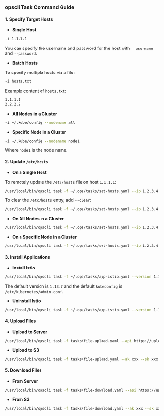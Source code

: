 ### opscli Task Command Guide

#### 1. **Specify Target Hosts**

- **Single Host**

```bash
-i 1.1.1.1
```

You can specify the username and password for the host with `--username` and `--password`.

- **Batch Hosts**

To specify multiple hosts via a file:

```bash
-i hosts.txt
```

Example content of `hosts.txt`:

```bash
1.1.1.1
2.2.2.2
```

- **All Nodes in a Cluster**

```bash
-i ~/.kube/config --nodename all
```

- **Specific Node in a Cluster**

```bash
-i ~/.kube/config --nodename node1
```

Where `node1` is the node name.

#### 2. **Update `/etc/hosts`**

- **On a Single Host**

To remotely update the `/etc/hosts` file on host `1.1.1.1`:

```bash
/usr/local/bin/opscli task -f ~/.ops/tasks/set-hosts.yaml --ip 1.2.3.4 --domain test.com --i 1.1.1.1 --port 2222 --username root
```

To clear the `/etc/hosts` entry, add `--clear`:

```bash
/usr/local/bin/opscli task -f ~/.ops/tasks/set-hosts.yaml --ip 1.2.3.4 --domain test.com --i 1.1.1.1 --clear
```

- **On All Nodes in a Cluster**

```bash
/usr/local/bin/opscli task -f ~/.ops/tasks/set-hosts.yaml --ip 1.2.3.4 --domain test.com --i ~/.kube/config --nodename all
```

- **On a Specific Node in a Cluster**

```bash
/usr/local/bin/opscli task -f ~/.ops/tasks/set-hosts.yaml --ip 1.2.3.4 --domain test.com --i ~/.kube/config --nodename node1
```

#### 3. **Install Applications**

- **Install Istio**

```bash
/usr/local/bin/opscli task -f ~/.ops/tasks/app-istio.yaml --version 1.13.7 --kubeconfig /etc/kubernetes/admin.conf
```

The default version is `1.13.7` and the default `kubeconfig` is `/etc/kubernetes/admin.conf`.

- **Uninstall Istio**

```bash
/usr/local/bin/opscli task -f ~/.ops/tasks/app-istio.yaml --version 1.13.7 --kubeconfig /etc/kubernetes/admin.conf --action delete
```

#### 4. **Upload Files**

- **Upload to Server**

```bash
/usr/local/bin/opscli task -f tasks/file-upload.yaml --api https://uploadapi.vinqi.com/api/v1/files --localfile dockerfile
```

- **Upload to S3**

```bash
/usr/local/bin/opscli task -f tasks/file-upload.yaml --ak xxx --sk xxx --region beijing --endpoint ks3-cn-beijing.ksyun.com --bucket xxx --localfile dockerfile --remotefile s3://dockerfile
```

#### 5. **Download Files**

- **From Server**

```bash
/usr/local/bin/opscli task -f tasks/file-download.yaml --api https://uploadapi.vinqi.com/api/v1/files --aeskey <AES_KEY> --remotefile <URL> --localfile dockerfile1
```

- **From S3**

```bash
/usr/local/bin/opscli task -f tasks/file-download.yaml --ak xxx --sk xxx --region beijing --endpoint ks3-cn-beijing.ksyun.com --bucket xxx --localfile dockerfile2 --remotefile s3://dockerfile
```
